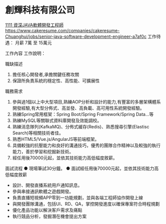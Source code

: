 # 創輝科技有限公司


[1111 資深JAVA軟體開發工程師](https://www.1111.com.tw/job/98674530/)
https://www.cakeresume.com/companies/cakeresume-Chuanghui/jobs/senior-java-software-development-engineer-a7af0c
工作待遇： 月薪 7萬 至 15萬元

工作內容
工作說明：

職缺描述
1. 擔任核心開發者,承擔關鍵任務攻關
2. 保證所負責系統的穩定性、高性能、可擴展性

職務需求
1. 參與過1個以上中大型項目,熟練AOP分析和設計的能力,有豐富的多層架構體系開發經驗,有大型分佈式、高並發、高負載、高可用性系統開發經驗。
2. 熟練Spring常用框架：Spring Boot/Spring Framework/Spring Data...等
3. 熟練MySQL等關聯式資料庫開發及效能調校。
4. 熟練消息隊列(KafkaMQ)、分佈式緩存(Redis)、熟悉搜尋引擎(Elastisc Search)等相關技術者佳。
5. 熟悉HTML5/Vue.js/AngularJS等前端框架。
6. 具備較強的抗壓能力和良好的溝通技巧，優秀的團隊合作精神以及較強的執行能力，善於學習和挖掘新技術。
7. 經任用後70000元起，並依其技術能力高低幅度敘薪。

面試流程
● 現場筆試30分鐘。
● 面試經任用後70000元起，並依其技術能力高低幅度敘薪


- 設計、開發直播系統用戶通知訊息。
- 參與串接通訊軟體之遊戲開發。
- 負責直播短視頻APP零到一功能規劃，並與各端工程師協作開發上線
- 與開發團隊溝通，包括UI、RD、QA，掌控開發進度以確保專案符合時程規劃
- 優化產品功能以解決客戶需求及痛點
- 執行競品分析，發掘潛在機會提出方案